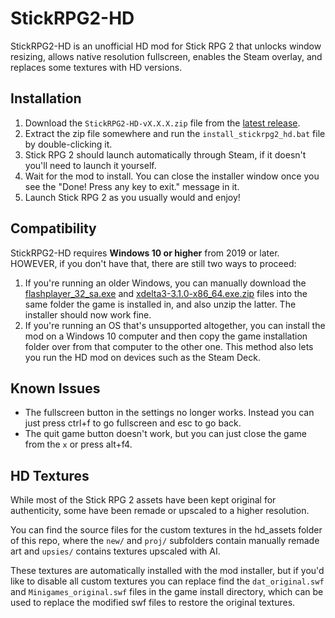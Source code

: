 # StickRPG2-HD
StickRPG2-HD is an unofficial HD mod for Stick RPG 2 that unlocks window resizing, allows native resolution fullscreen, enables the Steam overlay, and replaces some textures with HD versions.

## Installation
1. Download the `StickRPG2-HD-vX.X.X.zip` file from the [latest release](https://github.com/rebane2001/StickRPG2-HD/releases).
2. Extract the zip file somewhere and run the `install_stickrpg2_hd.bat` file by double-clicking it.
3. Stick RPG 2 should launch automatically through Steam, if it doesn't you'll need to launch it yourself.
4. Wait for the mod to install. You can close the installer window once you see the "Done! Press any key to exit." message in it.
5. Launch Stick RPG 2 as you usually would and enjoy!

## Compatibility
StickRPG2-HD requires **Windows 10 or higher** from 2019 or later. HOWEVER, if you don't have that, there are still two ways to proceed:

1. If you're running an older Windows, you can manually download the [flashplayer_32_sa.exe](https://archive.org/download/flashplayer_32_sa_202107/flashplayer_32_sa.exe) and [xdelta3-3.1.0-x86_64.exe.zip](https://github.com/jmacd/xdelta-gpl/releases/download/v3.1.0/xdelta3-3.1.0-x86_64.exe.zip) files into the same folder the game is installed in, and also unzip the latter. The installer should now work fine.
2. If you're running an OS that's unsupported altogether, you can install the mod on a Windows 10 computer and then copy the game installation folder over from that computer to the other one. This method also lets you run the HD mod on devices such as the Steam Deck.

## Known Issues

- The fullscreen button in the settings no longer works. Instead you can just press ctrl+f to go fullscreen and esc to go back.
- The quit game button doesn't work, but you can just close the game from the `x` or press alt+f4.

## HD Textures
While most of the Stick RPG 2 assets have been kept original for authenticity, some have been remade or upscaled to a higher resolution.

You can find the source files for the custom textures in the hd_assets folder of this repo, where the `new/` and `proj/` subfolders contain manually remade art and `upsies/` contains textures upscaled with AI.

These textures are automatically installed with the mod installer, but if you'd like to disable all custom textures you can replace find the `dat_original.swf` and `Minigames_original.swf` files in the game install directory, which can be used to replace the modified swf files to restore the original textures.
